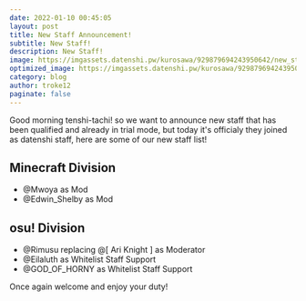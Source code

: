 ```yaml
---
date: 2022-01-10 00:45:05
layout: post
title: New Staff Announcement!
subtitle: New Staff!
description: New Staff!
image: https://imgassets.datenshi.pw/kurosawa/929879694243950642/new_staff.png
optimized_image: https://imgassets.datenshi.pw/kurosawa/929879694243950642/new_staff.png
category: blog
author: troke12
paginate: false
---
```

Good morning tenshi-tachi! so we want to announce new staff that has been qualified and already in trial mode, but today it's officialy they joined as datenshi staff, here are some of our new staff list!

## Minecraft Division
- @Mwoya as Mod
- @Edwin_Shelby as Mod

## osu! Division
- @Rimusu replacing @[ Ari Knight ] as Moderator
- @Eilaluth as Whitelist Staff Support
- @GOD_OF_HORNY  as Whitelist Staff Support


Once again welcome and enjoy your duty! 
